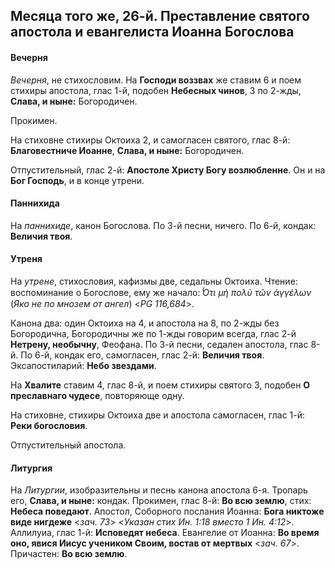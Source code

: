
## Месяца того же, 26-й. Преставление святого апостола и евангелиста Иоанна Богослова  

#### Вечерня

*Вечерня*, не стихословим. На **Господи воззвах** же ставим 6 и поем стихиры апостола, глас 1-й, 
подобен **Небесных чинов**, 3 по 2-жды, **Слава, и ныне:** Богородичен. 

Прокимен.

На стиховне стихиры Октоиха 2, и самогласен святого, глас 8-й: **Благовестниче Иоанне**, 
**Слава, и ныне:** Богородичен.

Отпустительный, глас 2-й: **Апостоле Христу Богу возлюбленне**. 
Он и на **Бог Господь**, и в конце утрени.

#### Паннихида

На *паннихиде*, канон Богослова. По 3-й песни, ничего. По 6-й, кондак: **Величия твоя**. 

#### Утреня

На *утрене*, стихословия, кафизмы две, седальны Октоиха. Чтение: воспоминание о Богослове, 
ему же начало: *̔́Οτι μὴ πολὺ τῶν ἀγγέλων* (*Яко не по мнозем от ангел*) <*PG 116,684*>.  

Канона два: один Октоиха на 4, и апостола на 8, по 2-жды без Богородична, Богородичны же по 1-жды говорим всегда, 
глас 2-й **Нетрену, необычну**, Феофана. 
По 3-й песни, седален апостола, глас 8-й. По 6-й, кондак его, самогласен, глас 2-й: **Величия твоя**. 
Эксапостиларий: **Небо звездами**.

На **Хвалите** ставим 4, глас 8-й, и поем стихиры святого 3, подобен **О преславнаго чудесе**, повторяюще одну.

На стиховне, стихиры Октоиха две и апостола самогласен, глас 1-й: **Реки богословия**. 

Отпустительный апостола. 

#### Литургия

На *Литургии*, изобразительны и песнь канона апостола 6-я. Тропарь его, **Слава, и ныне:** кондак. 
Прокимен, глас 8-й: **Во всю землю**, стих: **Небеса поведают**. 
Апостол, Соборного послания Иоанна: **Бога никтоже виде нигдеже** <*зач. 73*> 
<*Указан стих Ин. 1:18 вместо 1 Ин. 4:12*>.
Аллилуиа, глас 1-й: **Исповедят небеса**. 
Евангелие от Иоанна: **Во время оно, явися Иисус учеником Своим, востав от мертвых** <*зач. 67*>. 
Причастен: **Во всю землю**. 
